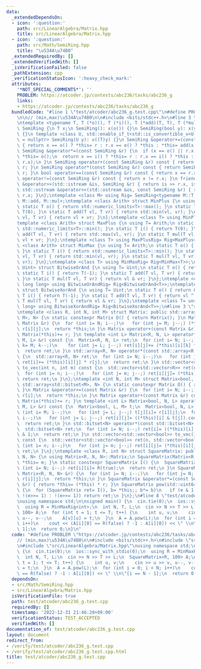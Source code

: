```yaml
---
data:
  _extendedDependsOn:
  - icon: ':question:'
    path: src/LinearAlgebra/Matrix.hpp
    title: src/LinearAlgebra/Matrix.hpp
  - icon: ':question:'
    path: src/Math/SemiRing.hpp
    title: "\u534A\u74B0"
  _extendedRequiredBy: []
  _extendedVerifiedWith: []
  _isVerificationFailed: false
  _pathExtension: cpp
  _verificationStatusIcon: ':heavy_check_mark:'
  attributes:
    '*NOT_SPECIAL_COMMENTS*': ''
    PROBLEM: https://atcoder.jp/contests/abc236/tasks/abc236_g
    links:
    - https://atcoder.jp/contests/abc236/tasks/abc236_g
  bundledCode: "#line 1 \"test/atcoder/abc236_g.test.cpp\"\n#define PROBLEM \"https://atcoder.jp/contests/abc236/tasks/abc236_g\"\
    \n\n// (min,max)\u534A\u74B0\n\n#include <bits/stdc++.h>\n#line 3 \"src/Math/SemiRing.hpp\"\
    \ntemplate <typename T, T (*o)(), T (*i)(), T (*add)(T, T), T (*mul)(T, T)> struct\
    \ SemiRing {\n T x;\n SemiRing(): x(o()) {}\n SemiRing(bool y): x(y ? i() : o())\
    \ {}\n template <class U, std::enable_if_t<std::is_convertible_v<U, T>, std::nullptr_t>\
    \ = nullptr> SemiRing(U y): x((T)y) {}\n SemiRing &operator+=(const SemiRing &r)\
    \ { return x == o() ? *this= r : r.x == o() ? *this : *this= add(x, r.x); }\n\
    \ SemiRing &operator*=(const SemiRing &r) {\n  if (x == o() || r.x == o()) return\
    \ *this= o();\n  return x == i() ? *this= r : r.x == i() ? *this : *this= mul(x,\
    \ r.x);\n }\n SemiRing operator+(const SemiRing &r) const { return SemiRing(*this)+=\
    \ r; }\n SemiRing operator*(const SemiRing &r) const { return SemiRing(*this)*=\
    \ r; }\n bool operator==(const SemiRing &r) const { return x == r.x; }\n bool\
    \ operator!=(const SemiRing &r) const { return x != r.x; }\n friend std::istream\
    \ &operator>>(std::istream &is, SemiRing &r) { return is >> r.x, is; }\n friend\
    \ std::ostream &operator<<(std::ostream &os, const SemiRing &r) { return os <<\
    \ r.x; }\n};\ntemplate <class M> using Rig= SemiRing<typename M::T, M::o, M::i,\
    \ M::add, M::mul>;\ntemplate <class Arith> struct MinPlus {\n using T= Arith;\n\
    \ static T o() { return std::numeric_limits<T>::max(); }\n static T i() { return\
    \ T(0); }\n static T add(T vl, T vr) { return std::min(vl, vr); }\n static T mul(T\
    \ vl, T vr) { return vl + vr; }\n};\ntemplate <class T> using MinPlusRig= Rig<MinPlus<T>>;\n\
    template <class Arith> struct MaxPlus {\n using T= Arith;\n static T o() { return\
    \ std::numeric_limits<T>::min(); }\n static T i() { return T(0); }\n static T\
    \ add(T vl, T vr) { return std::max(vl, vr); }\n static T mul(T vl, T vr) { return\
    \ vl + vr; }\n};\ntemplate <class T> using MaxPlusRig= Rig<MaxPlus<T>>;\ntemplate\
    \ <class Arith> struct MinMax {\n using T= Arith;\n static T o() { return std::numeric_limits<T>::max();\
    \ }\n static T i() { return std::numeric_limits<T>::min(); }\n static T add(T\
    \ vl, T vr) { return std::min(vl, vr); }\n static T mul(T vl, T vr) { return std::max(vl,\
    \ vr); }\n};\ntemplate <class T> using MinMaxRig= Rig<MinMax<T>>;\ntemplate <class\
    \ Uint> struct BitwiseOrAnd {\n using T= Uint;\n static T o() { return 0; }\n\
    \ static T i() { return T(-1); }\n static T add(T vl, T vr) { return vl | vr;\
    \ }\n static T mul(T vl, T vr) { return vl & vr; }\n};\ntemplate <class T= unsigned\
    \ long long> using BitwiseOrAndRig= Rig<BitwiseOrAnd<T>>;\ntemplate <class Uint>\
    \ struct BitwiseXorAnd {\n using T= Uint;\n static T o() { return 0; }\n static\
    \ T i() { return T(-1); }\n static T add(T vl, T vr) { return vl ^ vr; }\n static\
    \ T mul(T vl, T vr) { return vl & vr; }\n};\ntemplate <class T= unsigned long\
    \ long> using BitwiseXorAndRig= Rig<BitwiseXorAnd<T>>;\n#line 3 \"src/LinearAlgebra/Matrix.hpp\"\
    \ntemplate <class R, int N, int M> struct Matrix: public std::array<std::array<R,\
    \ M>, N> {\n static constexpr Matrix O() { return Matrix(); }\n Matrix &operator+=(const\
    \ Matrix &r) {\n  for (int i= N; i--;)\n   for (int j= M; j--;) (*this)[i][j]+=\
    \ r[i][j];\n  return *this;\n }\n Matrix operator+(const Matrix &r) const { return\
    \ Matrix(*this)+= r; }\n template <int L> Matrix<R, N, L> operator*(const Matrix<R,\
    \ M, L> &r) const {\n  Matrix<R, N, L> ret;\n  for (int i= N; i--;)\n   for (int\
    \ k= M; k--;)\n    for (int j= L; j--;) ret[i][j]+= (*this)[i][k] * r[k][j];\n\
    \  return ret;\n }\n std::array<R, N> operator*(const std::array<R, M> &r) const\
    \ {\n  std::array<R, N> ret;\n  for (int i= N; i--;)\n   for (int j= M; j--;)\
    \ ret[i]+= (*this)[i][j] * r[j];\n  return ret;\n }\n std::vector<std::vector<R>>\
    \ to_vec(int n, int m) const {\n  std::vector<std::vector<R>> ret(n, std::vector<R>(m));\n\
    \  for (int i= n; i--;)\n   for (int j= m; j--;) ret[i][j]= (*this)[i][j];\n \
    \ return ret;\n }\n};\ntemplate <int N, int M> struct Matrix<bool, N, M>: public\
    \ std::array<std::bitset<M>, N> {\n static constexpr Matrix O() { return Matrix();\
    \ }\n Matrix &operator+=(const Matrix &r) {\n  for (int i= N; i--;) (*this)[i]^=\
    \ r[i];\n  return *this;\n }\n Matrix operator+(const Matrix &r) const { return\
    \ Matrix(*this)+= r; }\n template <int L> Matrix<bool, N, L> operator*(const Matrix<bool,\
    \ M, L> &r) const {\n  Matrix<bool, L, M> t;\n  Matrix<bool, N, L> ret;\n  for\
    \ (int i= M; i--;)\n   for (int j= L; j--;) t[j][i]= r[i][j];\n  for (int i= N;\
    \ i--;)\n   for (int j= L; j--;) ret[i][j]= ((*this)[i] & t[j]).count() & 1;\n\
    \  return ret;\n }\n std::bitset<N> operator*(const std::bitset<N> &r) const {\n\
    \  std::bitset<N> ret;\n  for (int i= N; i--;) ret[i]= ((*this)[i] & r).count()\
    \ & 1;\n  return ret;\n }\n std::vector<std::vector<bool>> to_vec(int n, int m)\
    \ const {\n  std::vector<std::vector<bool>> ret(n, std::vector<bool>(m));\n  for\
    \ (int i= n; i--;)\n   for (int j= m; j--;) ret[i][j]= (*this)[i][j];\n  return\
    \ ret;\n }\n};\ntemplate <class R, int N> struct SquareMatrix: public Matrix<R,\
    \ N, N> {\n using Matrix<R, N, N>::Matrix;\n SquareMatrix(Matrix<R, N, N> m) {\
    \ *this= m; }\n static constexpr SquareMatrix I() {\n  SquareMatrix ret;\n  for\
    \ (int i= N; i--;) ret[i][i]= R(true);\n  return ret;\n }\n SquareMatrix &operator=(const\
    \ Matrix<R, N, N> &r) {\n  for (int i= N; i--;)\n   for (int j= N; j--;) (*this)[i][j]=\
    \ r[i][j];\n  return *this;\n }\n SquareMatrix &operator*=(const SquareMatrix\
    \ &r) { return *this= (*this) * r; }\n SquareMatrix pow(std::uint64_t e) const\
    \ {\n  for (SquareMatrix ret= I(), b= *this;; b*= b)\n   if (e & 1 ? ret*= b,\
    \ !(e>>= 1) : !(e>>= 1)) return ret;\n }\n};\n#line 8 \"test/atcoder/abc236_g.test.cpp\"\
    \nusing namespace std;\n\nsigned main() {\n  cin.tie(0);\n  ios::sync_with_stdio(0);\n\
    \  using R = MinMaxRig<int>;\n  int N, T, L;\n  cin >> N >> T >> L;\n  SquareMatrix<R,\
    \ 100> A;\n  for (int t = 1; t <= T; t++) {\n    int u, v;\n    cin >> u >> v,\
    \ u--, v--;\n    A[v][u] = t;\n  }\n  A = A.pow(L);\n  for (int i = 0; i < N;\
    \ i++)\n    cout << (A[i][0] == R(false) ? -1 : A[i][0]) << \" \\n\"[i == N -\
    \ 1];\n  return 0;\n}\n"
  code: "#define PROBLEM \"https://atcoder.jp/contests/abc236/tasks/abc236_g\"\n\n\
    // (min,max)\u534A\u74B0\n\n#include <bits/stdc++.h>\n#include \"src/Math/SemiRing.hpp\"\
    \n#include \"src/LinearAlgebra/Matrix.hpp\"\nusing namespace std;\n\nsigned main()\
    \ {\n  cin.tie(0);\n  ios::sync_with_stdio(0);\n  using R = MinMaxRig<int>;\n\
    \  int N, T, L;\n  cin >> N >> T >> L;\n  SquareMatrix<R, 100> A;\n  for (int\
    \ t = 1; t <= T; t++) {\n    int u, v;\n    cin >> u >> v, u--, v--;\n    A[v][u]\
    \ = t;\n  }\n  A = A.pow(L);\n  for (int i = 0; i < N; i++)\n    cout << (A[i][0]\
    \ == R(false) ? -1 : A[i][0]) << \" \\n\"[i == N - 1];\n  return 0;\n}"
  dependsOn:
  - src/Math/SemiRing.hpp
  - src/LinearAlgebra/Matrix.hpp
  isVerificationFile: true
  path: test/atcoder/abc236_g.test.cpp
  requiredBy: []
  timestamp: '2022-12-31 21:46:20+09:00'
  verificationStatus: TEST_ACCEPTED
  verifiedWith: []
documentation_of: test/atcoder/abc236_g.test.cpp
layout: document
redirect_from:
- /verify/test/atcoder/abc236_g.test.cpp
- /verify/test/atcoder/abc236_g.test.cpp.html
title: test/atcoder/abc236_g.test.cpp
---
```


